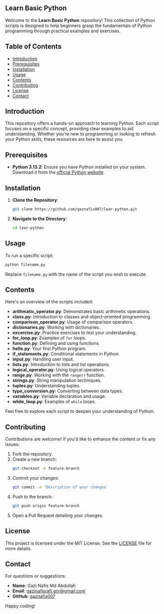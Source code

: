 
## Learn Basic Python

Welcome to the **Learn Basic Python** repository! This collection of Python scripts is designed to help beginners grasp the fundamentals of Python programming through practical examples and exercises.

## Table of Contents

- [Introduction](#introduction)
- [Prerequisites](#prerequisites)
- [Installation](#installation)
- [Usage](#usage)
- [Contents](#contents)
- [Contributing](#contributing)
- [License](#license)
- [Contact](#contact)

## Introduction

This repository offers a hands-on approach to learning Python. Each script focuses on a specific concept, providing clear examples to aid understanding. Whether you're new to programming or looking to refresh your Python skills, these resources are here to assist you.

## Prerequisites

- **Python 3.13.2**: Ensure you have Python installed on your system. Download it from the [official Python website](https://www.python.org/downloads/).

## Installation

1. **Clone the Repository**:
   ```bash
   git clone https://github.com/gaznafis007/lear-python.git
   ```
2. **Navigate to the Directory**:
   ```bash
   cd lear-python
   ```

## Usage

To run a specific script:

```bash
python filename.py
```

Replace `filename.py` with the name of the script you wish to execute.

## Contents

Here's an overview of the scripts included:

- **arithmatic_operator.py**: Demonstrates basic arithmetic operations.
- **class.py**: Introduction to classes and object-oriented programming.
- **comparison_operator.py**: Usage of comparison operators.
- **dictionaries.py**: Working with dictionaries.
- **excercise.py**: Practice exercises to test your understanding.
- **for_loop.py**: Examples of `for` loops.
- **function.py**: Defining and using functions.
- **hello.py**: Your first Python program.
- **if_statements.py**: Conditional statements in Python.
- **input.py**: Handling user input.
- **lists.py**: Introduction to lists and list operations.
- **logical_operator.py**: Using logical operators.
- **range.py**: Working with the `range()` function.
- **strings.py**: String manipulation techniques.
- **tuples.py**: Understanding tuples.
- **type_conversion.py**: Converting between data types.
- **variables.py**: Variable declaration and usage.
- **while_loop.py**: Examples of `while` loops.

Feel free to explore each script to deepen your understanding of Python.

## Contributing

Contributions are welcome! If you'd like to enhance the content or fix any issues:

1. Fork the repository.
2. Create a new branch:
   ```bash
   git checkout -b feature-branch
   ```
3. Commit your changes:
   ```bash
   git commit -m 'Description of your changes'
   ```
4. Push to the branch:
   ```bash
   git push origin feature-branch
   ```
5. Open a Pull Request detailing your changes.

## License

This project is licensed under the MIT License. See the [LICENSE](LICENSE) file for more details.

## Contact

For questions or suggestions:

- **Name**: Gazi Nafis Md Abdullah
- **Email**: gazinafisrafi.gnr@gmail.com
- **GitHub**: [gaznafis007](https://github.com/gaznafis007)

Happy coding!
